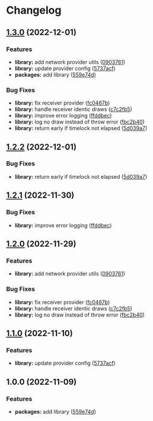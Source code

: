 # Changelog

## [1.3.0](https://github.com/pooltogether/v4-autotasks/compare/v4-autotasks-library-v1.2.2...v4-autotasks-library-v1.3.0) (2022-12-01)


### Features

* **library:** add network provider utils ([0903761](https://github.com/pooltogether/v4-autotasks/commit/0903761b8c06d90f0c97abc0255f95722df38fab))
* **library:** update provider config ([5737acf](https://github.com/pooltogether/v4-autotasks/commit/5737acf2fe99952c10ce582f88a4ef948a8ef589))
* **packages:** add library ([559e74d](https://github.com/pooltogether/v4-autotasks/commit/559e74dfeb425530687bdb95df05348f4e3436ff))


### Bug Fixes

* **library:** fix receiver provider ([fc0467b](https://github.com/pooltogether/v4-autotasks/commit/fc0467be33d6cf4b78c080048e8144d35c1bf2d0))
* **library:** handle receiver identic draws ([c7c2fb5](https://github.com/pooltogether/v4-autotasks/commit/c7c2fb50990546486471ea1b7d29cff26b796ca5))
* **library:** improve error logging ([ffddbec](https://github.com/pooltogether/v4-autotasks/commit/ffddbec9fa598156662e5456f5072ec1c500bbb9))
* **library:** log no draw instead of throw error ([fbc2b40](https://github.com/pooltogether/v4-autotasks/commit/fbc2b409ec68c39bfda10fbe9261071121097777))
* **library:** return early if timelock not elapsed ([5d039a7](https://github.com/pooltogether/v4-autotasks/commit/5d039a7f30955a8d70747bf3a79e0d848fc3e34b))

## [1.2.2](https://github.com/pooltogether/v4-autotasks/compare/v4-autotasks-library-v1.2.1...v4-autotasks-library-v1.2.2) (2022-12-01)


### Bug Fixes

* **library:** return early if timelock not elapsed ([5d039a7](https://github.com/pooltogether/v4-autotasks/commit/5d039a7f30955a8d70747bf3a79e0d848fc3e34b))

## [1.2.1](https://github.com/pooltogether/v4-autotasks/compare/v4-autotasks-library-v1.2.0...v4-autotasks-library-v1.2.1) (2022-11-30)


### Bug Fixes

* **library:** improve error logging ([ffddbec](https://github.com/pooltogether/v4-autotasks/commit/ffddbec9fa598156662e5456f5072ec1c500bbb9))

## [1.2.0](https://github.com/pooltogether/v4-autotasks/compare/v4-autotasks-library-v1.1.0...v4-autotasks-library-v1.2.0) (2022-11-29)


### Features

* **library:** add network provider utils ([0903761](https://github.com/pooltogether/v4-autotasks/commit/0903761b8c06d90f0c97abc0255f95722df38fab))


### Bug Fixes

* **library:** fix receiver provider ([fc0467b](https://github.com/pooltogether/v4-autotasks/commit/fc0467be33d6cf4b78c080048e8144d35c1bf2d0))
* **library:** handle receiver identic draws ([c7c2fb5](https://github.com/pooltogether/v4-autotasks/commit/c7c2fb50990546486471ea1b7d29cff26b796ca5))
* **library:** log no draw instead of throw error ([fbc2b40](https://github.com/pooltogether/v4-autotasks/commit/fbc2b409ec68c39bfda10fbe9261071121097777))

## [1.1.0](https://github.com/pooltogether/v4-autotasks/compare/v4-autotasks-library-v1.0.0...v4-autotasks-library-v1.1.0) (2022-11-10)


### Features

* **library:** update provider config ([5737acf](https://github.com/pooltogether/v4-autotasks/commit/5737acf2fe99952c10ce582f88a4ef948a8ef589))

## 1.0.0 (2022-11-09)


### Features

* **packages:** add library ([559e74d](https://github.com/pooltogether/v4-autotasks/commit/559e74dfeb425530687bdb95df05348f4e3436ff))
